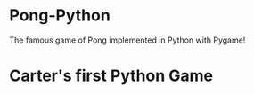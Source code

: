 # Pong-Python
The famous game of Pong implemented in Python with Pygame!


# Carter's first Python Game

